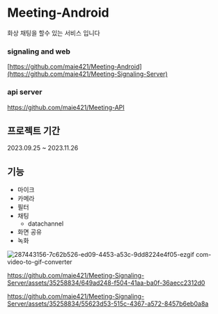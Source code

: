 # Meeting-Android
화상 채팅을 할수 있는 서비스 입니다

### signaling and web
[https://github.com/maie421/Meeting-Android](https://github.com/maie421/Meeting-Signaling-Server)
### api server 
https://github.com/maie421/Meeting-API

## 프로젝트 기간
2023.09.25 ~ 2023.11.26

## 기능
- 마이크
- 카메라
- 필터
- 채팅
  - datachannel
- 화면 공유
- 녹화
 
![287443156-7c62b526-ed09-4453-a53c-9dd8224e4f05-ezgif com-video-to-gif-converter](https://github.com/maie421/Meeting-Android/assets/35258834/58487ce2-5b5a-44a0-aa1d-6caf43adf511)

  
https://github.com/maie421/Meeting-Signaling-Server/assets/35258834/649ad248-f504-41aa-ba0f-36aecc2312d0


https://github.com/maie421/Meeting-Signaling-Server/assets/35258834/55623d53-515c-4367-a572-8457b6eb0a8a
